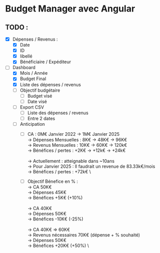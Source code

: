 # Budget Manager avec Angular

## TODO :
- [x] Dépenses / Revenus :
	- [x] Date
	- [x] ID
	- [x] libellé
	- [x] Bénéficiaire / Expéditeur

- [ ] Dashboard
	- [x] Mois / Année
	- [x] Budget Final
	- [x] Liste des dépenses / revenus
	- [ ] Objectif budgétaire
		- [ ] Budget visé
		- [ ] Date visé
	- [ ] Export CSV
		- [ ] Liste des dépenses / revenus
		- [ ] Entre 2 dates
	- [ ] Anticipation 
		- [ ] CA : 0M€ Janvier 2022 -> 1M€ Janvier 2025 \
			-> Dépenses Mensuelles : 8K€ -> 48K€ -> 96K€ \
			-> Revenus Mensuelles : 10K€ -> 60K€ -> 120k€ \
			-> Bénéfices / pertes : +2K€ -> +12k€ -> +24k€ \
 \
			-> Actuellement : atteignable dans ~10ans \
			-> Pour Janvier 2025 : Il faudrait un revenue de 83.33k€/mois \
			-> Bénéfices / pertes : +72k€ \
	
		- [ ] Objectif Bénefice en % : \
			-> CA 50K€ \
			-> Dépenses 45K€ \
			-> Bénéfices +5K€ (+10%) \
 \
			-> CA 40K€ \
			-> Dépenses 50K€ \
			-> Bénéfices -10K€ (-25%) \
 \
			-> CA 40K€ => 60K€ \
			-> Revenus nécessaires 70K€ (dépense + % souhaité) \
			-> Dépenses 50K€ \
			-> Bénéfices +20K€ (+50%) \
